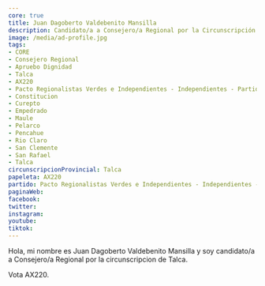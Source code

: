 ```yaml
---
core: true
title: Juan Dagoberto Valdebenito Mansilla
description: Candidato/a a Consejero/a Regional por la Circunscripción de Talca
image: /media/ad-profile.jpg
tags:
- CORE
- Consejero Regional
- Apruebo Dignidad
- Talca
- AX220
- Pacto Regionalistas Verdes e Independientes - Independientes - Partido Republicano De Chile
- Constitucion
- Curepto
- Empedrado
- Maule
- Pelarco
- Pencahue
- Rio Claro
- San Clemente
- San Rafael
- Talca
circunscripcionProvincial: Talca
papeleta: AX220
partido: Pacto Regionalistas Verdes e Independientes - Independientes - Partido Republicano De Chile
paginaWeb:
facebook:
twitter:
instagram:
youtube:
tiktok:
---
```

Hola, mi nombre es Juan Dagoberto Valdebenito Mansilla y soy candidato/a a Consejero/a Regional por la circunscripcion de Talca.

Vota AX220.